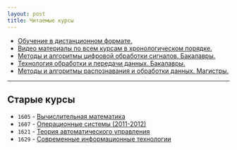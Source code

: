 ```yaml
---
layout: post
title: Читаемые курсы
---
```


* [Обучение в дистанционном формате.](/courses_content/distance_education)
* [Видео материалы по всем курсам в хронологическом порядке.](/courses_content/distance_video_content_list)
* [Методы и алгоритмы цифровой обработки сигналов. Бакалавры.](/courses_content/1622_dsp)
* [Технология обработки и передачи данных. Бакалавры.](/courses_content/b1_v_dv_6_1)
* [Методы и алгоритмы распознавания и обработки данных. Магистры.](/courses_content/b1_v_od_6)

-----

## Старые курсы
 * `1605` - [Вычислительная математика](http://it6-1605.narod.ru/)
 * `1607` - [Операционные системы (2011-2012)](/courses_content/1607_operation_systems)
 * `1621` - [Теория автоматического управления](/courses_content/1621_control_threory)
 * `1629` - [Современные информационные технологии](/courses_content/1629_new_info_tech)
